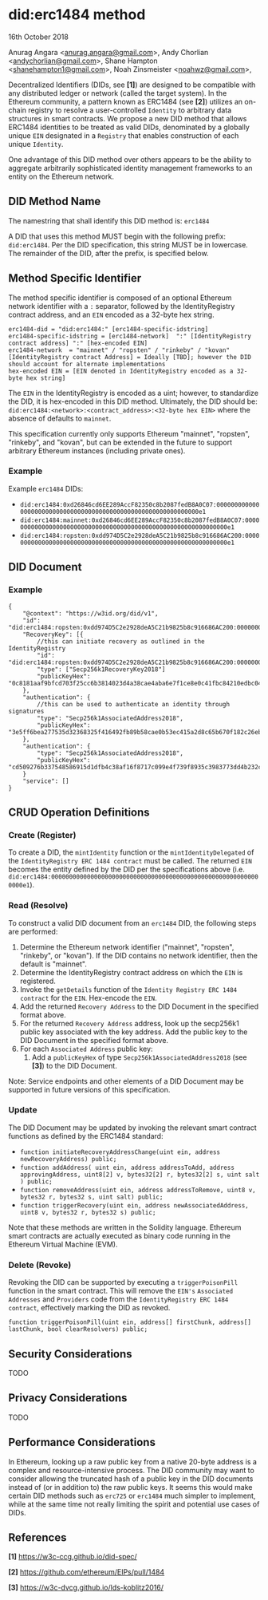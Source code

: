 did:erc1484 method
=================
16th October 2018

Anurag Angara <<anurag.angara@gmail.com>>,
Andy Chorlian <<andychorlian@gmail.com>>,
Shane Hampton <<shanehampton1@gmail.com>>,
Noah Zinsmeister <<noahwz@gmail.com>>,


Decentralized Identifiers (DIDs, see **[1]**) are designed to be compatible with any distributed ledger or network (called the target system).
In the Ethereum community, a pattern known as ERC1484 (see **[2]**) utilizes an on-chain registry to resolve a user-controlled `Identity` to arbitrary data structures in smart contracts.
We propose a new DID method that allows ERC1484 identities to be treated as valid DIDs, denominated by a globally unique `EIN` designated in a `Registry` that enables construction of each unique `Identity`. 

One advantage of this DID method over others appears to be the ability to aggregate arbitrarily sophisticated identity management frameworks to an entity on the Ethereum network.

## DID Method Name

The namestring that shall identify this DID method is: `erc1484`

A DID that uses this method MUST begin with the following prefix: `did:erc1484`. Per the DID specification, this string MUST be in lowercase. The remainder of the DID, after the prefix, is specified below.

## Method Specific Identifier

The method specific identifier is composed of an optional Ethereum network identifier with a `:` separator, followed by the IdentityRegistry contract address, and an `EIN` encoded as a 32-byte hex string.

	erc1484-did = "did:erc1484:" [erc1484-specific-idstring]
	erc1484-specific-idstring = [erc1484-network]  ":" [IdentityRegistry contract address] ":" [hex-encoded EIN]
	erc1484-network  = "mainnet" / "ropsten" / "rinkeby" / "kovan"
	[IdentityRegistry contract Address] = Ideally [TBD]; however the DID should account for alternate implementations
	hex-encoded EIN = [EIN denoted in IdentityRegistry encoded as a 32-byte hex string]


The `EIN` in the IdentityRegistry is encoded as a uint; however, to standardize the DID, it is hex-encoded in this DID method. Ultimately, the DID should be: `did:erc1484:<network>:<contract_address>:<32-byte hex EIN>` where the absence of <network> defaults to `mainnet`.

This specification currently only supports Ethereum "mainnet", "ropsten", "rinkeby", and "kovan", but
can be extended in the future to support arbitrary Ethereum instances (including private ones).

### Example

Example `erc1484` DIDs:

 * `did:erc1484:0xd26846cd6EE289AccF82350c8b2087fedB8A0C07:00000000000000000000000000000000000000000000000000000000000000e1`
 * `did:erc1484:mainnet:0xd26846cd6EE289AccF82350c8b2087fedB8A0C07:00000000000000000000000000000000000000000000000000000000000000e1`
 * `did:erc1484:ropsten:0xdd974D5C2e2928deA5C21b9825b8c916686AC200:00000000000000000000000000000000000000000000000000000000000000e1`

## DID Document

### Example

	{
		"@context": "https://w3id.org/did/v1",
		"id": "did:erc1484:ropsten:0xdd974D5C2e2928deA5C21b9825b8c916686AC200:00000000000000000000000000000000000000000000000000000000000000e1",
		"RecoveryKey": [{
			//this can initiate recovery as outlined in the IdentityRegistry
			"id": "did:erc1484:ropsten:0xdd974D5C2e2928deA5C21b9825b8c916686AC200:00000000000000000000000000000000000000000000000000000000000000e1",
      		"type": ["Secp256k1RecoveryKey2018"]
			"publicKeyHex": "0c8181aaf9bfcd703f25cc6b3814023d4a38cae4aba6e7f1ce8e0c41fbc84210edbc04a97ea6f566e376261c465387f730a39f2f87fd74512ca55a32caea71ce"
		},
		"authentication": {
			//this can be used to authenticate an identity through signatures
			"type": "Secp256k1AssociatedAddress2018",
			"publicKeyHex": "3e5ff6bea277535d32368325f416492fb89b58cae0b53ec415a2d8c65b670f182c26eb093402b6f5315816d881806f0b8b8cce4e9ee5cf5d759ff99af1da7d65"
		},
		"authentication": {
			"type": "Secp256k1AssociatedAddress2018",
			"publicKeyHex": "cd509276b337548586915d1dfb4c38af16f8717c099e4f739f8935c3983773dd4b232c6fec946832afe092fa60b1033a767c50469fb58e4b91e4a21a16dbe1ac"
		}
		"service": []
	}


## CRUD Operation Definitions

### Create (Register)

To create a DID, the `mintIdentity` function or the `mintIdentityDelegated` of the `IdentityRegistry ERC 1484 contract` must be called. The returned `EIN` becomes the entity defined by the DID per the specifications above (i.e. `did:erc1484:00000000000000000000000000000000000000000000000000000000000000e1`).

### Read (Resolve)

To construct a valid DID document from an `erc1484` DID, the following steps are performed:

1. Determine the Ethereum network identifier ("mainnet", "ropsten", "rinkeby", or "kovan"). If the DID contains no network identifier, then the default is "mainnet".
1. Determine the IdentityRegistry contract address on which the `EIN` is registered.
1. Invoke the `getDetails` function of the `Identity Registry ERC 1484 contract` for the `EIN`. Hex-encode the `EIN`.
  1. Add the returned `Recovery Address` to the DID Document in the specified format above.
  1. For the returned `Recovery Address` address, look up the secp256k1 public key associated with the key address. Add the public key to the DID Document in the specified format above.
1. For each `Associated Address` public key:
	1. Add a `publicKeyHex` of type `Secp256k1AssociatedAddress2018` (see **[3]**) to the DID Document.

Note: Service endpoints and other elements of a DID Document may be supported in future versions of this specification.

### Update

The DID Document may be updated by invoking the relevant smart contract functions as defined by the ERC1484 standard:

 * `function initiateRecoveryAddressChange(uint ein, address newRecoveryAddress) public;`
 * `function addAddress(
    uint ein, address addressToAdd, address approvingAddress, uint8[2] v, bytes32[2] r, bytes32[2] s, uint salt
) public;`
 * `function removeAddress(uint ein, address addressToRemove, uint8 v, bytes32 r, bytes32 s, uint salt) public;`
 * `function triggerRecovery(uint ein, address newAssociatedAddress, uint8 v, bytes32 r, bytes32 s) public;`

Note that these methods are written in the Solidity language. Ethereum smart contracts are actually executed as binary code running in the Ethereum Virtual Machine (EVM).

### Delete (Revoke)

Revoking the DID can be supported by executing a `triggerPoisonPill` function in the smart contract. This will remove the `EIN's` `Associated Addresses` and `Providers` code from the `IdentityRegistry ERC 1484 contract`, effectively marking the DID as revoked.

`function triggerPoisonPill(uint ein, address[] firstChunk, address[] lastChunk, bool clearResolvers) public;`

## Security Considerations

TODO

## Privacy Considerations

TODO

## Performance Considerations

In Ethereum, looking up a raw public key from a native 20-byte address is a complex and resource-intensive process. The DID community may want to consider allowing the truncated hash of a public key in the DID documents instead of (or in addition to) the raw public keys. It seems this would make certain DID methods such as `erc725` or `erc1484` much simpler to implement, while at the same time not really limiting the spirit and potential use cases of DIDs.

References
----------

 **[1]** https://w3c-ccg.github.io/did-spec/

 **[2]** https://github.com/ethereum/EIPs/pull/1484

 **[3]** https://w3c-dvcg.github.io/lds-koblitz2016/
